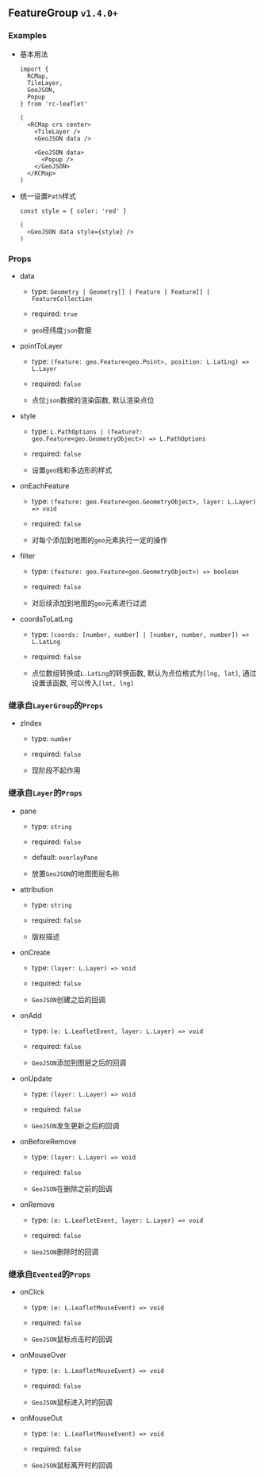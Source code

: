 ## FeatureGroup `v1.4.0+`

### Examples

- 基本用法

  ```tsx
  import {
    RCMap,
    TileLayer,
    GeoJSON,
    Popup
  } from 'rc-leaflet'

  (
    <RCMap crs center>
      <TileLayer />
      <GeoJSON data />

      <GeoJSON data>
        <Popup />
      </GeoJSON>
    </RCMap>
  )
  ```

- 统一设置`Path`样式

  ```tsx
  const style = { color: 'red' }

  (
    <GeoJSON data style={style} />
  )
  ```

### Props

- data

  - type: `Geometry | Geometry[] | Feature | Feature[] | FeatureCollection`

  - required: `true`

  - `geo`经纬度`json`数据

- pointToLayer

  - type: `(feature: geo.Feature<geo.Point>, position: L.LatLng) => L.Layer`

  - required: `false`

  - 点位`json`数据的渲染函数, 默认渲染点位

- style

  - type: `L.PathOptions | (feature?: geo.Feature<geo.GeometryObject>) => L.PathOptions`

  - required: `false`

  - 设置`geo`线和多边形的样式

- onEachFeature

  - type: `(feature: geo.Feature<geo.GeometryObject>, layer: L.Layer) => void`

  - required: `false`

  - 对每个添加到地图的`geo`元素执行一定的操作

- filter

  - type: `(feature: geo.Feature<geo.GeometryObject>) => boolean`

  - required: `false`

  - 对后续添加到地图的`geo`元素进行过滤

- coordsToLatLng

  - type: `(coords: [number, number] | [number, number, number]) => L.LatLng`

  - required: `false`

  - 点位数组转换成`L.LatLng`的转换函数, 默认为点位格式为`[lng, lat]`, 通过设置该函数, 可以传入`[lat, lng]`

### 继承自`LayerGroup`的`Props`

- zIndex

  - type: `number`

  - required: `false`

  - 现阶段不起作用

### 继承自`Layer`的`Props`

- pane

  - type: `string`

  - required: `false`

  - default: `overlayPane`

  - 放置`GeoJSON`的地图图层名称

- attribution

  - type: `string`

  - required: `false`

  - 版权描述

- onCreate

  - type: `(layer: L.Layer) => void`

  - required: `false`

  - `GeoJSON`创建之后的回调

- onAdd

  - type: `(e: L.LeafletEvent, layer: L.Layer) => void`

  - required: `false`

  - `GeoJSON`添加到图层之后的回调

- onUpdate

  - type: `(layer: L.Layer) => void`

  - required: `false`

  - `GeoJSON`发生更新之后的回调

- onBeforeRemove

  - type: `(layer: L.Layer) => void`

  - required: `false`

  - `GeoJSON`在删除之前的回调

- onRemove

  - type: `(e: L.LeafletEvent, layer: L.Layer) => void`

  - required: `false`

  - `GeoJSON`删除时的回调

### 继承自`Evented`的`Props`

- onClick

  - type: `(e: L.LeafletMouseEvent) => void`

  - required: `false`

  - `GeoJSON`鼠标点击时的回调

- onMouseOver

  - type: `(e: L.LeafletMouseEvent) => void`

  - required: `false`

  - `GeoJSON`鼠标进入时的回调

- onMouseOut

  - type: `(e: L.LeafletMouseEvent) => void`

  - required: `false`

  - `GeoJSON`鼠标离开时的回调
